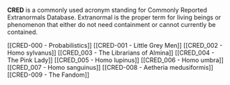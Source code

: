**CRED** is a commonly used acronym standing for Commonly Reported Extranormals Database. Extranormal is the proper term for living beings or phenomenon that either do not need containment or cannot currently be contained. 

[[CRED-000 - Probabilistics]]
[[CRED-001 - Little Grey Men]]
[[CRED_002 - Homo sylvanus]]
[[CRED_003 - The Librarians of Almina]]
[[CRED_004 - The Pink Lady]]
[[CRED_005 - Homo lupinus]]
[[CRED_006 - Homo umbra]]
[[CRED_007 - Homo sanguinus]]
[[CRED-008 - Aetheria medusiformis]]
[[CRED-009 - The Fandom]]